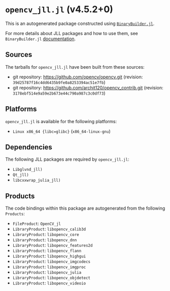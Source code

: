 # `opencv_jll.jl` (v4.5.2+0)

This is an autogenerated package constructed using [`BinaryBuilder.jl`](https://github.com/JuliaPackaging/BinaryBuilder.jl).

For more details about JLL packages and how to use them, see `BinaryBuilder.jl` [documentation](https://juliapackaging.github.io/BinaryBuilder.jl/dev/jll/).

## Sources

The tarballs for `opencv_jll.jl` have been built from these sources:

* git repository: https://github.com/opencv/opencv.git (revision: `39d25787f16c4dd6435b9fe0a8253394ac51e7fb`)
* git repository: https://github.com/archit120/opencv_contrib.git (revision: `3178ebf514e9a59e2b673e44c790a987c3c0df73`)

## Platforms

`opencv_jll.jl` is available for the following platforms:

* `Linux x86_64 {libc=glibc}` (`x86_64-linux-gnu`)

## Dependencies

The following JLL packages are required by `opencv_jll.jl`:

* `Libglvnd_jll)`
* `Qt_jll)`
* `libcxxwrap_julia_jll)`

## Products

The code bindings within this package are autogenerated from the following `Products`:

* `FileProduct`: `OpenCV_jl`
* `LibraryProduct`: `libopencv_calib3d`
* `LibraryProduct`: `libopencv_core`
* `LibraryProduct`: `libopencv_dnn`
* `LibraryProduct`: `libopencv_features2d`
* `LibraryProduct`: `libopencv_flann`
* `LibraryProduct`: `libopencv_highgui`
* `LibraryProduct`: `libopencv_imgcodecs`
* `LibraryProduct`: `libopencv_imgproc`
* `LibraryProduct`: `libopencv_julia`
* `LibraryProduct`: `libopencv_objdetect`
* `LibraryProduct`: `libopencv_videoio`
